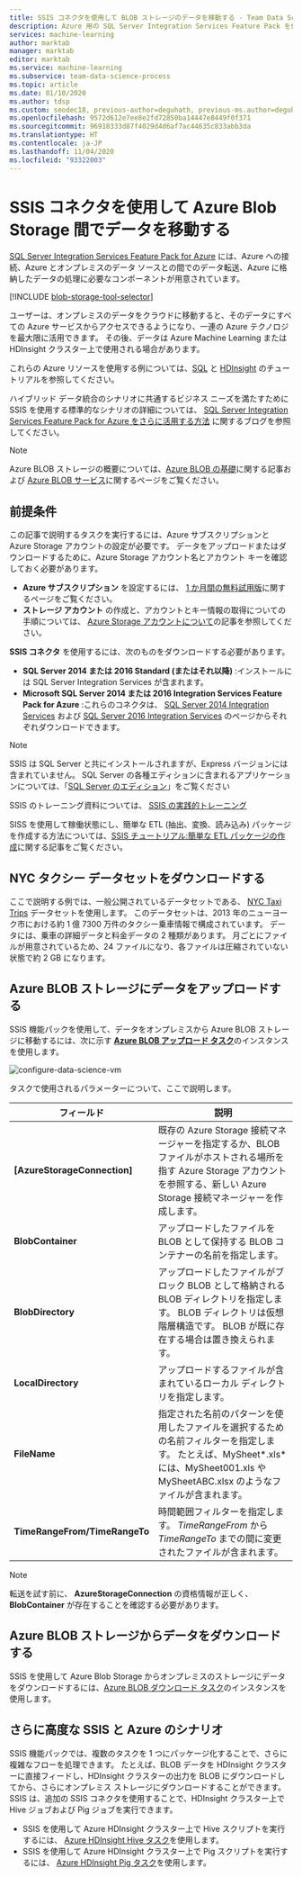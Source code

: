 ```yaml
---
title: SSIS コネクタを使用して BLOB ストレージのデータを移動する - Team Data Science Process
description: Azure 用の SQL Server Integration Services Feature Pack を使用して、Azure Blob Storage との間でデータを移動する方法について説明します。
services: machine-learning
author: marktab
manager: marktab
editor: marktab
ms.service: machine-learning
ms.subservice: team-data-science-process
ms.topic: article
ms.date: 01/10/2020
ms.author: tdsp
ms.custom: seodec18, previous-author=deguhath, previous-ms.author=deguhath
ms.openlocfilehash: 9572d612e7ee8e2fd72850ba14447e8449f0f371
ms.sourcegitcommit: 96918333d87f4029d4d6af7ac44635c833abb3da
ms.translationtype: HT
ms.contentlocale: ja-JP
ms.lasthandoff: 11/04/2020
ms.locfileid: "93322003"
---
```

# <a name="move-data-to-or-from-azure-blob-storage-using-ssis-connectors"></a>SSIS コネクタを使用して Azure Blob Storage 間でデータを移動する
[SQL Server Integration Services Feature Pack for Azure](/sql/integration-services/azure-feature-pack-for-integration-services-ssis) には、Azure への接続、Azure とオンプレミスのデータ ソースとの間でのデータ転送、Azure に格納したデータの処理に必要なコンポーネントが用意されています。

[!INCLUDE [blob-storage-tool-selector](../../../includes/machine-learning-blob-storage-tool-selector.md)]

ユーザーは、オンプレミスのデータをクラウドに移動すると、そのデータにすべての Azure サービスからアクセスできるようになり、一連の Azure テクノロジを最大限に活用できます。 その後、データは Azure Machine Learning または HDInsight クラスター上で使用される場合があります。

これらの Azure リソースを使用する例については、[SQL](sql-walkthrough.md) と [HDInsight](hive-walkthrough.md) のチュートリアルを参照してください。

ハイブリッド データ統合のシナリオに共通するビジネス ニーズを満たすために SSIS を使用する標準的なシナリオの詳細については、 [SQL Server Integration Services Feature Pack for Azure をさらに活用する方法](https://techcommunity.microsoft.com/t5/sql-server-integration-services/doing-more-with-sql-server-integration-services-feature-pack-for/ba-p/388238) に関するブログを参照してください。

> [!NOTE]
> Azure BLOB ストレージの概要については、[Azure BLOB の基礎](../../storage/blobs/storage-quickstart-blobs-dotnet.md)に関する記事および [Azure BLOB サービス](/rest/api/storageservices/Blob-Service-Concepts)に関するページをご覧ください。
> 
> 

## <a name="prerequisites"></a>前提条件
この記事で説明するタスクを実行するには、Azure サブスクリプションと Azure Storage アカウントの設定が必要です。 データをアップロードまたはダウンロードするために、Azure Storage アカウント名とアカウント キーを確認しておく必要があります。

* **Azure サブスクリプション** を設定するには、 [1 か月間の無料試用版](https://azure.microsoft.com/pricing/free-trial/)に関するページをご覧ください。
* **ストレージ アカウント** の作成と、アカウントとキー情報の取得についての手順については、 [Azure Storage アカウントについて](../../storage/common/storage-account-create.md)の記事を参照してください。

**SSIS コネクタ** を使用するには、次のものをダウンロードする必要があります。

* **SQL Server 2014 または 2016 Standard (またはそれ以降)** :インストールには SQL Server Integration Services が含まれます。
* **Microsoft SQL Server 2014 または 2016 Integration Services Feature Pack for Azure** :これらのコネクタは、 [SQL Server 2014 Integration Services](https://www.microsoft.com/download/details.aspx?id=47366) および [SQL Server 2016 Integration Services](https://www.microsoft.com/download/details.aspx?id=49492) のページからそれぞれダウンロードできます。

> [!NOTE]
> SSIS は SQL Server と共にインストールされますが、Express バージョンには含まれていません。 SQL Server の各種エディションに含まれるアプリケーションについては、「[SQL Server のエディション](https://www.microsoft.com/en-us/server-cloud/products/sql-server-editions/)」をご覧ください
> 
> 

SSIS のトレーニング資料については、 [SSIS の実践的トレーニング](https://www.microsoft.com/sql-server/training-certification)

SISS を使用して稼働状態にし、簡単な ETL (抽出、変換、読み込み) パッケージを作成する方法については、[SSIS チュートリアル:簡単な ETL パッケージの作成](/sql/integration-services/ssis-how-to-create-an-etl-package)に関する記事をご覧ください。

## <a name="download-nyc-taxi-dataset"></a>NYC タクシー データセットをダウンロードする
ここで説明する例では、一般公開されているデータセットである、 [NYC Taxi Trips](https://www.andresmh.com/nyctaxitrips/) データセットを使用します。 このデータセットは、2013 年のニューヨーク市における約 1 億 7300 万件のタクシー乗車情報で構成されています。 データには、乗車の詳細データと料金データの 2 種類があります。 月ごとにファイルが用意されているため、24 ファイルになり、各ファイルは圧縮されていない状態で約 2 GB になります。

## <a name="upload-data-to-azure-blob-storage"></a>Azure BLOB ストレージにデータをアップロードする
SSIS 機能パックを使用して、データをオンプレミスから Azure BLOB ストレージに移動するには、次に示す [**Azure BLOB アップロード タスク**](/sql/integration-services/control-flow/azure-blob-upload-task)のインスタンスを使用します。

![configure-data-science-vm](./media/move-data-to-azure-blob-using-ssis/ssis-azure-blob-upload-task.png)

タスクで使用されるパラメーターについて、ここで説明します。

| フィールド | 説明 |
| --- | --- |
| **[AzureStorageConnection]** |既存の Azure Storage 接続マネージャーを指定するか、BLOB ファイルがホストされる場所を指す Azure Storage アカウントを参照する、新しい Azure Storage 接続マネージャーを作成します。 |
| **BlobContainer** |アップロードしたファイルを BLOB として保持する BLOB コンテナーの名前を指定します。 |
| **BlobDirectory** |アップロードしたファイルがブロック BLOB として格納される BLOB ディレクトリを指定します。 BLOB ディレクトリは仮想階層構造です。 BLOB が既に存在する場合は置き換えられます。 |
| **LocalDirectory** |アップロードするファイルが含まれているローカル ディレクトリを指定します。 |
| **FileName** |指定された名前のパターンを使用したファイルを選択するための名前フィルターを指定します。 たとえば、MySheet\*.xls\* には、MySheet001.xls や MySheetABC.xlsx のようなファイルが含まれます。 |
| **TimeRangeFrom/TimeRangeTo** |時間範囲フィルターを指定します。 *TimeRangeFrom* から *TimeRangeTo* までの間に変更されたファイルが含まれます。 |

> [!NOTE]
> 転送を試す前に、 **AzureStorageConnection** の資格情報が正しく、 **BlobContainer** が存在することを確認する必要があります。
> 
> 

## <a name="download-data-from-azure-blob-storage"></a>Azure BLOB ストレージからデータをダウンロードする
SSIS を使用して Azure Blob Storage からオンプレミスのストレージにデータをダウンロードするには、[Azure BLOB ダウンロード タスク](/sql/integration-services/control-flow/azure-blob-download-task)のインスタンスを使用します。

## <a name="more-advanced-ssis-azure-scenarios"></a>さらに高度な SSIS と Azure のシナリオ
SSIS 機能パックでは、複数のタスクを 1 つにパッケージ化することで、さらに複雑なフローを処理できます。 たとえば、BLOB データを HDInsight クラスターに直接フィードし、HDInsight クラスターの出力を BLOB にダウンロードしてから、さらにオンプレミス ストレージにダウンロードすることができます。 SSIS は、追加の SSIS コネクタを使用することで、HDInsight クラスター上で Hive ジョブおよび Pig ジョブを実行できます。

* SSIS を使用して Azure HDInsight クラスター上で Hive スクリプトを実行するには、 [Azure HDInsight Hive タスク](/sql/integration-services/control-flow/azure-hdinsight-hive-task)を使用します。
* SSIS を使用して Azure HDInsight クラスター上で Pig スクリプトを実行するには、 [Azure HDInsight Pig タスク](/sql/integration-services/control-flow/azure-hdinsight-pig-task)を使用します。